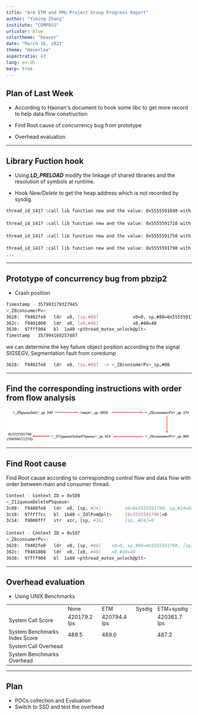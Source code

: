 ```yaml
---
title: "Arm ETM and PMU Project Group Progress Report"
author: "Yiming Zhang"
institute: "COMPASS"
urlcolor: blue
colortheme: "beaver"
date: "March 16, 2021"
theme: "Heverlee"
aspectratio: 43 
lang: en-US
marp: true
---
```


## Plan of Last Week

- According to Haonan's document to hook some libc to get more record to help data flow construction

- Find Root cause of concurrency bug from prototype

- Overhead evaluation

---


## Library Fuction hook

- Using ***LD_PRELOAD*** modify the linkage of shared libraries and the resolution of symbols at runtime.

- Hook *New/Delete* to get the heap address which is not recorded by sysdig.

```Bash
thread_id_1417 :call lib function new and the value: 0x55555916d0 with size=48

thread_id_1417 :call lib function new and the value: 0x5555591710 with size=48

thread_id_1417 :call lib function new and the value: 0x5555591750 with size=48

thread_id_1417 :call lib function new and the value: 0x5555591790 with size=72
...
```

---

## Prototype of concurrency bug from pbzip2

- Crash position

```Bash
Timestamp - 357993179327945
<_Z8consumerPv>
3628:  f9402fe0   ldr  x0, [sp,#88]             x0=0, sp,#88=0x5555591790, [sp,#88]=0
362c:  f9401800   ldr  x0, [x0,#48]             x0,#48=48
3630:  97fff904   bl  1a40 <pthread_mutex_unlock@plt>
Timestamp - 357994169257407
```

we can determine the key failure object position according to the signal SIGSEGV, Segmentation fault from coredump 

```Bash
3628:  f9402fe0   ldr  x0, [sp,#88]  -> <_Z8consumerPv>_sp,#88
```
---

## Find the corresponding instructions with order from flow analysis

![Flow graph from Inclusion-based Points-to Analysis](flow_graph.png)

---

## Find Root cause

Find Root cause  according to corresponding control flow and data flow with order between main and consumer thread.

```Bash
Context - Context ID = 0x589
<_Z11queueDeleteP5queue>
3c00:  f9400fe0   ldr  x0, [sp, #24]         x0=0x5555591790, sp,#24=0x7FFFFFF6B8, [sp,#24]=0x5555591790
3c10:  97fff7cc   bl  1b40 <_ZdlPvm@plt>     [0x5555591790]=0
3c14:  f9000fff   str  xzr, [sp, #24]        [sp, #24]=0

Context - Context ID = 0x597
<_Z8consumerPv>:
3628:  f9402fe0   ldr  x0, [sp, #88]    x0=0, sp,#88=0x5555591790, [sp,#88]=0
362c:  f9401800   ldr  x0, [x0, #48]    x0,#48=48
3630:  97fff904   bl  1a40 <pthread_mutex_unlock@plt>
```

---

## Overhead evaluation

- Using UNIX Benchmarks

||||||
|-|-|-|-|-|
||None|ETM|Sysdig|ETM+sysdig|
|System Call Score|420179.2 lps|420794.4 lps||420361.7 lps|
|System Benchmarks Index Score|489.5|489.0||487.2|
|System Call Overhead|||||
|System Benchmarks Overhead|||||

---

## Plan

- POCs collection and Evaluation
- Switch to SSD and test the overhead
